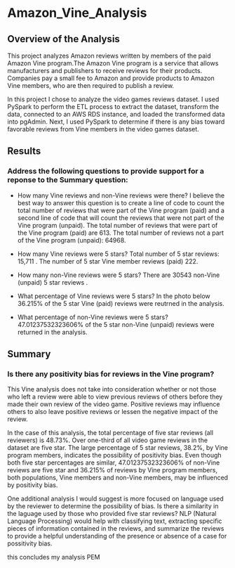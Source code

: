 # Amazon_Vine_Analysis
## Overview of the Analysis
This project analyzes Amazon reviews written by members of the paid Amazon Vine program.The Amazon Vine program is a service that allows manufacturers and publishers to receive reviews for their products. Companies pay a small fee to Amazon and provide products to Amazon Vine members, who are then required to publish a review.

In this project I chose to analyze the video games reviews dataset. I used PySpark to perform the ETL process to extract the dataset, transform the data, connected to an AWS RDS instance, and loaded the transformed data into pgAdmin. Next, I used PySpark to determine if there is any bias toward favorable reviews from Vine members in the video games dataset.


## Results
### Address the following questions to provide support for a reponse to the Summary question:

- How many Vine reviews and non-Vine reviews were there?
I believe the best way to answer this question is to create a line of code to count the total number of reviews that were part of the Vine program (paid) and a second line of code that will count the reviews that were not part of the Vine program (unpaid). The total number of reviews that were part of the Vine program (paid) are 613. The total number of reviews not a part of the Vine program (unpaid): 64968. 

-  How many Vine reviews were 5 stars? 
Total number of 5 star reviews: 15,711 . The number of 5 star Vine member reviews (paid) 222.

- How many non-Vine reviews were 5 stars?
There are 30543 non-Vine (unpaid) 5 star reviews .


-  What percentage of Vine reviews were 5 stars? 
In the photo below 36.215% of the 5 star Vine (paid) reviews were reutrned in the analysis.

- What percentage of non-Vine reviews were 5 stars?
 47.01237532323606% of the 5 star non-Vine (unpaid) reviews were returned in the analysis.



## Summary 
### Is there any positivity bias for reviews in the Vine program? 
This Vine analysis does not take into consideration whether or not those who left a review were able to view previous reviews of others before they made their own review of the video game. Positive reviews may influence others to also leave positive reviews or lessen the negative impact of the review. 

In the case of this analysis, the total percentage of five star reviews (all reviewers) is 48.73%. Over one-third of all video game reviews in the dataset are five star. The large percentage of 5 star reviews, 38.2%, by Vine program members, indicates the possibility of positivity bias. Even though both five star percentages are similar, 47.01237532323606% of non-Vine reviews are five star and 36.215% of reviews by Vine program members, both populations, Vine members and non-Vine members, may be influenced by positivity bias.

One additional analysis I would suggest is more focused on language used by the reviewer to determine the possibility of bias. Is there a similarity in the laguage used by those who provided five star reviews? NLP (Natural Language Processing) would help with classifying text, extracting specific pieces of information contained in the reviews, and summarize the reviews to provide a helpful understanding of the presence or absence of a case for possitivity bias.

this concludes my analysis PEM
